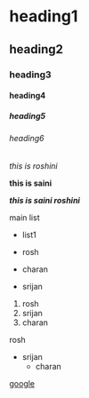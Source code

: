 # heading1
## heading2
### heading3
#### heading4
##### heading5
###### heading6
*this is roshini*

**this is saini**

***this is saini roshini***

main list

- list1
 
- rosh
- charan
- srijan

1. rosh
2. srijan
3. charan

rosh
- srijan
  - charan

[google](www.youtube.com)
